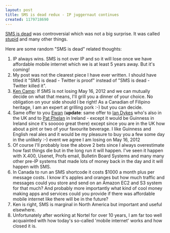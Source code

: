 ```yaml
---
layout: post
title: SMS is dead redux - IP juggernaut continues
created: 1179718690
---
```

<p> <a href="/rt/archives/2007/05/16/sms-is-dead-twitter-proves-it">SMS is dead</a> was controversial which was not a big surprise. It was called <a href="http://www.smstextnews.com/2007/05/sms_is_dead_-_twitter_proves_it.html">stupid</a> and many other things. </p><p> Here are some random &quot;SMS is dead&quot; related thoughts: </p><ol> <li>IP always  wins. SMS is not over IP and so it will lose once we have affordable mobile internet which we is at least 5 years away. But it&#39;s coming!</li> <li>My post was not the clearest piece I have ever written. I should have titled it &quot;SMS is dead - Twitter is proof&quot; instead of &quot;SMS is dead - Twitter killed it&quot;.</li> <li><a href="http://ipadventures.com/2007/05/15/sms-dead-or-alive/">Ken Camp</a>: If SMS is not losing May 16, 2012 and we can mutually decide on what that means, I&#39;ll grill you a dinner of your choice. No obligation on your side should I be right! As a Canadian of Filipino heritage, I am an expert at grilling pork :-) but you can decide.</li> <li>Same offer to you <a href="http://www.smstextnews.com/">Ewan</a> (<strong>update</strong>: same offer to <a href="http://devproj20.blogspot.com/2007/05/sms-dead-dont-think-so.html">Ian Dykes</a> who&#39;s also in the UK and to <a href="http://blog.roam4free.ie/is-sms-dead-because-of-twitter/">Pat Phelan</a> in Ireland - except it would be Guinness in Ireland since it&#39;s sooooo great there) except since you are in the UK how about a pint or two of your favourite beverage. I like Guinness and English real ales and it would be my pleasure to buy you a few some day in the unlikely :-) event we agree I am losing on May 16, 2012</li> <li>Of course I&#39;ll probably lose the above 2 bets since I always overestimate how fast things die but in the long run it will happen. I&#39;ve seen it happen with X.400, Usenet, Profs email, Bulletin Board Systems and many many other pre-IP systems that made lots of money back in the day and it will happen with SMS.</li> <li>In Canada to run an SMS shortcode it costs $1000 a month plus per message costs. I know it&#39;s apples and oranges but how much traffic and messages could you store and send on an Amazon EC2 and S3 system for that much? And probably more importantly what kind of cool money making apps and services could you provide if there was affordable mobile internet like there will be in the future?</li> <li>Ken is right, SMS is marginal in North America but important and useful elsewhere.</li> <li>Unfortunately after working at Nortel for over 10 years, I am far too well acquainted with how today&#39;s so-called &#39;mobile internet&#39; works and how closed it is.</li> </ol>
